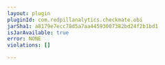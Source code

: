```yaml
---
layout: plugin
pluginId: com.redpillanalytics.checkmate.obi
jarSha1: a8179e7ecc78d5a7aa44593007382bd24f2b1bd1
isJarAvailable: true
error: NONE
violations: []

---
```

